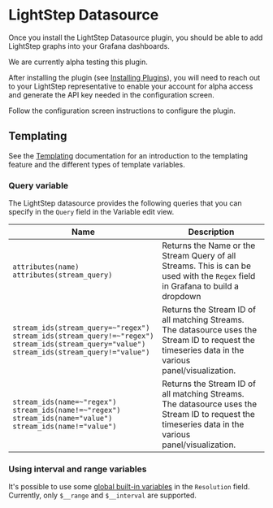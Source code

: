 # LightStep Datasource

Once you install the LightStep Datasource plugin, you should be able to add LightStep graphs into your Grafana dashboards.

We are currently alpha testing this plugin.

After installing the plugin (see [Installing Plugins](http://docs.grafana.org/plugins/installation/)), you will need to reach out to your LightStep representative to enable your account for alpha access and generate the API key needed in the configuration screen.

Follow the configuration screen instructions to configure the plugin.

## Templating
See the [Templating](https://grafana.com/docs/grafana/latest/reference/templating/) documentation for an introduction to the templating feature and the different types of template variables.

### Query variable
The LightStep datasource provides the following queries that you can specify in the `Query` field in the Variable edit view.

| Name         | Description |
| ------------ |-------------| 
| `attributes(name)` <br/>`attributes(stream_query)`    | Returns the Name or the Stream Query of all Streams. This is can be used with the `Regex` field in Grafana to build a dropdown |
| `stream_ids(stream_query=~"regex")` <br/>`stream_ids(stream_query!=~"regex")` <br/>`stream_ids(stream_query="value")` <br/>`stream_ids(stream_query!="value")`    | Returns the Stream ID of all matching Streams. The datasource uses the Stream ID to request the timeseries data in the various panel/visualization. |
| `stream_ids(name=~"regex")` <br/>`stream_ids(name!=~"regex")` <br/>`stream_ids(name="value")` <br/>`stream_ids(name!="value")`    | Returns the Stream ID of all matching Streams. The datasource uses the Stream ID to request the timeseries data in the various panel/visualization. |

### Using interval and range variables
It's possible to use some [global built-in variables](https://grafana.com/docs/grafana/latest/reference/templating/#global-built-in-variables) in the `Resolution` field.
Currently, only `$__range` and `$__interval` are supported.
